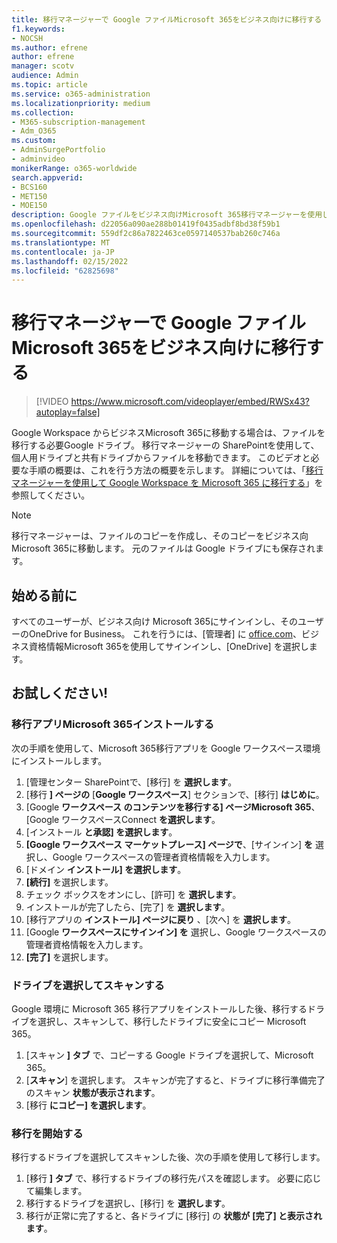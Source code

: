 ```yaml
---
title: 移行マネージャーで Google ファイルMicrosoft 365をビジネス向けに移行する
f1.keywords:
- NOCSH
ms.author: efrene
author: efrene
manager: scotv
audience: Admin
ms.topic: article
ms.service: o365-administration
ms.localizationpriority: medium
ms.collection:
- M365-subscription-management
- Adm_O365
ms.custom:
- AdminSurgePortfolio
- adminvideo
monikerRange: o365-worldwide
search.appverid:
- BCS160
- MET150
- MOE150
description: Google ファイルをビジネス向けMicrosoft 365移行マネージャーを使用して移行するSharePoint説明します。
ms.openlocfilehash: d22056a090ae288b01419f0435adbf8bd38f59b1
ms.sourcegitcommit: 559df2c86a7822463ce0597140537bab260c746a
ms.translationtype: MT
ms.contentlocale: ja-JP
ms.lasthandoff: 02/15/2022
ms.locfileid: "62825698"
---
```

# <a name="migrate-google-files-to-microsoft-365-for-business-with-migration-manager"></a>移行マネージャーで Google ファイルMicrosoft 365をビジネス向けに移行する

> [!VIDEO https://www.microsoft.com/videoplayer/embed/RWSx43?autoplay=false]

Google Workspace からビジネスMicrosoft 365に移動する場合は、ファイルを移行する必要Google ドライブ。 移行マネージャーの SharePointを使用して、個人用ドライブと共有ドライブからファイルを移動できます。 このビデオと必要な手順の概要は、これを行う方法の概要を示します。 詳細については、「[移行マネージャーを使用して Google Workspace を Microsoft 365 に移行する](/sharepointmigration/mm-google-overview)」を参照してください。

> [!NOTE]
> 移行マネージャーは、ファイルのコピーを作成し、そのコピーをビジネス向Microsoft 365に移動します。 元のファイルは Google ドライブにも保存されます。

## <a name="before-you-start"></a>始める前に

すべてのユーザーが、ビジネス向け Microsoft 365にサインインし、そのユーザーのOneDrive for Business。 これを行うには、[管理者] に [office.com](https://office.com)、ビジネス資格情報Microsoft 365を使用してサインインし、[OneDrive] を選択します。

## <a name="try-it"></a>お試しください!

### <a name="install-the-microsoft-365-migration-app"></a>移行アプリMicrosoft 365インストールする
次の手順を使用して、Microsoft 365移行アプリを Google ワークスペース環境にインストールします。 
1. [管理センター SharePointで、[移行] を **選択します**。
2. [移行 **] ページの** [**Google ワークスペース**] セクションで、[移行] **はじめに**。
3. [Google **ワークスペース のコンテンツを移行する] ページMicrosoft 365**、[Google ワークスペースConnect **を選択します**。
4. [インストール **と承認] を選択します**。
5. **[Google ワークスペース マーケットプレース] ページで**、[サインイン] **を** 選択し、Google ワークスペースの管理者資格情報を入力します。
6. [ドメイン **インストール] を選択します**。
7. **[続行]** を選択します。
8. チェック ボックスをオンにし、[許可] を **選択します**。
9. インストールが完了したら、[完了] を **選択します**。
10. [移行アプリの **インストール] ページに戻り** 、[次へ] を **選択します**。
11. [Google **ワークスペースにサインイン] を** 選択し、Google ワークスペースの管理者資格情報を入力します。
12. **[完了]** を選択します。


### <a name="select-and-scan-your-drives"></a>ドライブを選択してスキャンする
Google 環境に Microsoft 365 移行アプリをインストールした後、移行するドライブを選択し、スキャンして、移行したドライブに安全にコピー Microsoft 365。

1. [スキャン **] タブ** で、コピーする Google ドライブを選択して、Microsoft 365。
2. [**スキャン**] を選択します。 スキャンが完了すると、ドライブに移行準備完了のスキャン **状態が表示されます**。
3. [移行 **にコピー] を選択します**。


### <a name="start-the-migration"></a>移行を開始する
移行するドライブを選択してスキャンした後、次の手順を使用して移行します。
1. [移行 **] タブ** で、移行するドライブの移行先パスを確認します。 必要に応じて編集します。
2. 移行するドライブを選択し、[移行] を **選択します**。 
3. 移行が正常に完了すると、各ドライブに [移行] の **状態が** **[完了] と表示されます**。






